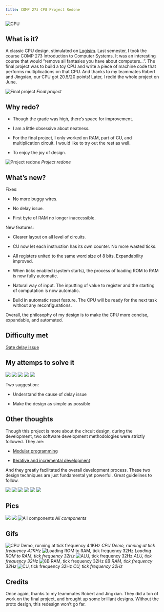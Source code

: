 ```yaml
---
title: COMP 273 CPU Project Redone
---
```


![CPU](/images/CPU%20Main.gif)

## What is it?

A classic CPU design, stimulated on [Logisim](http://www.cburch.com/logisim/). Last semester, I took the course COMP 273 Introduction to Computer Systems. It was an interesting course that would “remove all fantasies you have about computers…”. The final project was to build a toy CPU and write a piece of machine code that performs multiplications on that CPU. And thanks to my teammates Robert and Jingxian, our CPU got 20.5/20 points! Later, I redid the whole project on June.

![Final project](/images/CPU%20Prototype.png)
*Final project*

## Why redo?

- Though the grade was high, there’s space for improvement.

- I am a little obsessive about neatness.

- For the final project, I only worked on RAM, part of CU, and multiplication circuit. I would like to try out the rest as well.

- To enjoy the joy of design.

![Project redone](/images/CPU.png)
*Project redone*

## What’s new?

Fixes:

- No more buggy wires.

- No delay issue.

- First byte of RAM no longer inaccessible.

New features:

- Clearer layout on all level of circuits.

- CU now let each instruction has its own counter. No more wasted ticks.

- All registers united to the same word size of 8 bits. Expandability improved.

- When ticks enabled (system starts), the process of loading ROM to RAM is now fully automatic.

- Natural way of input. The inputting of value to register and the starting of computation is now automatic.

- Build in automatic reset feature. The CPU will be ready for the next task without any reconfigurations.

Overall, the philosophy of my design is to make the CPU more concise, expandable, and automated.

## Difficulty met

[Gate delay issue](http://www.cburch.com/logisim/docs/2.6.0/en/guide/prop/delays.html)

## My attemps to solve it

![](/images/CPU%20CU%20v1.0.png)
![](/images/CPU%20CU%20v1.1.png)
![](/images/CPU%20CU%20v2.0.png)
![](/images/CPU%20CU%20v2.0%20with%20comments.png)
![](/images/CPU%20CU%20v3.0.png)

Two suggestion:

- Understand the cause of delay issue

- Make the design as simple as possible

## Other thoughts

Though this project is more about the circuit design, during the development, two software development methodologies were strictly followed. They are:

- [Modular programming](https://en.wikipedia.org/wiki/Modular_programming)

- [Iterative and incremental development](https://en.wikipedia.org/wiki/Iterative_and_incremental_development)

And they greatly facilitated the overall development process. These two design techniques are just fundamental yet powerful. Great guidelines to follow.

![](/images/CPU%20Proto%201.png)
![](/images/CPU%20Proto%202.png)
![](/images/CPU%20Proto%203.png)
![](/images/CPU%20Proto%204.png)
![](/images/CPU%20Proto%205.png)
![](/images/CPU%20Proto%206.png)

## Pics

![](/images/CPU%20Main%20Labeled.png)
![](/images/CPU%20Classical%20CPU%20Design.png)
![All components](/images/CPU%20&%20Components.png)
*All components*

## Gifs

![CPU Demo, running at tick frequency 4.1KHz](/images/CPU%20Demo.gif)
*CPU Demo, running at tick frequency 4.1KHz*
![Loading ROM to RAM, tick frequency 32Hz](/images/CPU%20Load%20ROM%20to%20RAM.gif)
*Loading ROM to RAM, tick frequency 32Hz*
![ALU, tick frequency 32Hz](/images/CPU%20ALU.gif)
*ALU, tick frequency 32Hz*
![8B RAM, tick frequency 32Hz](/images/CPU%20RAM.gif)
*8B RAM, tick frequency 32Hz*
![CU, tick frequency 32Hz](/images/CPU%20CU.gif)
*CU, tick frequency 32Hz*

## Credits

Once again, thanks to my teammates Robert and Jingxian. They did a ton of work on the final project, and brought up some brilliant designs. Without the proto design, this redesign won’t go far.
